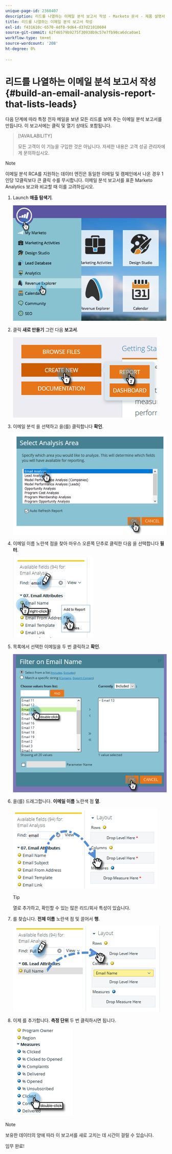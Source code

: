 ```yaml
---
unique-page-id: 2360407
description: 리드를 나열하는 이메일 분석 보고서 작성 - Marketo 문서 - 제품 설명서
title: 리드를 나열하는 이메일 분석 보고서 작성
exl-id: f431610c-6570-4df0-9d64-d37d21010604
source-git-commit: 62f46579b9275f30938b9c57e7fb98ca6dca0ae1
workflow-type: tm+mt
source-wordcount: '208'
ht-degree: 0%

---
```


# 리드를 나열하는 이메일 분석 보고서 작성 {#build-an-email-analysis-report-that-lists-leads}

다음 단계에 따라 특정 전자 메일을 보낸 모든 리드를 보여 주는 이메일 분석 보고서를 만듭니다. 이 보고서에는 클릭 및 열기 상태도 포함됩니다.

>[!AVAILABILITY]
>
>모든 고객이 이 기능을 구입한 것은 아닙니다. 자세한 내용은 고객 성공 관리자에게 문의하십시오.

>[!NOTE]
>
>이메일 분석 RCA를 지원하는 데이터 엔진은 동일한 이메일 및 캠페인에서 나온 경우 1인당 12클릭보다 큰 클릭 수를 무시합니다. 이메일 분석 보고서를 표준 Marketo Analytics 보고와 비교할 때 이를 고려하십시오.

1. Launch **매출 탐색기**.

   ![](assets/report-that-lists-leads-1.png)

1. 클릭 **새로 만들기** 그런 다음 **보고서**.

   ![](assets/report-that-lists-leads-2.png)

1. 이메일 분석 을 선택하고 을(를) 클릭합니다 **확인**.

   ![](assets/report-that-lists-leads-3.png)

1. 이메일 이름 노란색 점을 찾아 마우스 오른쪽 단추로 클릭한 다음 을 선택합니다 **필터**.

   ![](assets/report-that-lists-leads-4.png)

1. 목록에서 선택한 이메일을 두 번 클릭하고 **확인**.

   ![](assets/report-that-lists-leads-5.png)

1. 을(를) 드래그합니다. **이메일 이름** 노란색 점 **열**.

   ![](assets/report-that-lists-leads-6.png)

   >[!TIP]
   >
   >열로 추가하고, 확인할 수 있는 많은 리드/회사 특성이 있습니다.

1. 를 찾습니다. **전체 이름** 노란색 점 및 끌어서 **행**.

   ![](assets/report-that-lists-leads-7.png)

1. 이제 를 추가합니다. **측정 단위** 두 번 클릭하시면 됩니다.

   ![](assets/report-that-lists-leads-8.png)

>[!NOTE]
>
>보유한 데이터의 양에 따라 이 보고서를 새로 고치는 데 시간이 걸릴 수 있습니다.

임무 완료!
